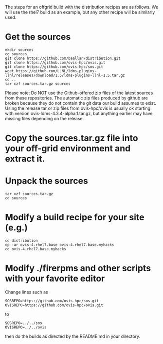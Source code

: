 The steps for an offgrid build with the distribution recipes are as follows.
We will use the rhel7 build as an example, but any other recipe will be similarly used.

# Get the sources

    mkdir sources
    cd sources
    git clone https://github.com/baallan/distribution.git
    git clone https://github.com/ovis-hpc/ovis.git
    git clone https://github.com/ovis-hpc/sos.git
    wget https://github.com/LLNL/ldms-plugins-llnl/releases/download/1.5/ldms-plugins-llnl-1.5.tar.gz
    cd ..
    tar czf sources.tar.gz sources

Please note: Do NOT use the Github-offered zip files of the latest sources from these repositories.
The automatic zip files produced by github are broken because they do not
contain the git data our build assumes to exist.
Using the release tar or zip files from ovis-hpc/ovis is usually ok starting with version ovis-ldms-4.3.4-alpha.1.tar.gz, but anything earlier may have missing files depending on the release.

# Copy the sources.tar.gz file into your off-grid environment and extract it.

# Unpack the sources

    tar xzf sources.tar.gz
    cd sources

# Modify a build recipe for your site (e.g.)

    cd distribution
    cp -ar ovis-4.rhel7.base ovis-4.rhel7.base.myhacks
    cd ovis-4.rhel7.base.myhacks

# Modify ./firerpms and other scripts with your favorite editor
Change lines such as

    SOSREPO=https://github.com/ovis-hpc/sos.git
    OVISREPO=https://github.com/ovis-hpc/ovis.git


to


    SOSREPO=../../sos
    OVISREPO=../../ovis


then do the builds as directed by the README.md in your directory.


